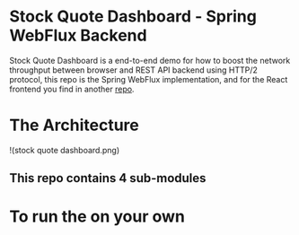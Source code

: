 # Stock Quote Dashboard - Spring WebFlux Backend

Stock Quote Dashboard is a end-to-end demo for how to boost the network throughput between browser and REST API backend using HTTP/2 protocol, this repo is the Spring WebFlux implementation, and for the React frontend you find in another [repo](https://github.com/kwonghung-YIP/stock-dashboard-frontend).

# The Architecture
!(stock quote dashboard.png)

This repo contains 4 sub-modules
- 

# To run the on your own
